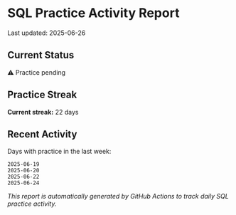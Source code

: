 # SQL Practice Activity Report

Last updated: 2025-06-26

## Current Status

⚠️ Practice pending

## Practice Streak

**Current streak:** 22 days

## Recent Activity

Days with practice in the last week:

```
2025-06-19
2025-06-20
2025-06-22
2025-06-24
```

*This report is automatically generated by GitHub Actions to track daily SQL practice activity.*
